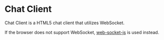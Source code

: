 Chat Client
===========

Chat Client is a HTML5 chat client that utilizes WebSocket.

If the browser does not support WebSocket, [web-socket-js](https://github.com/gimite/web-socket-js) is used instead.
